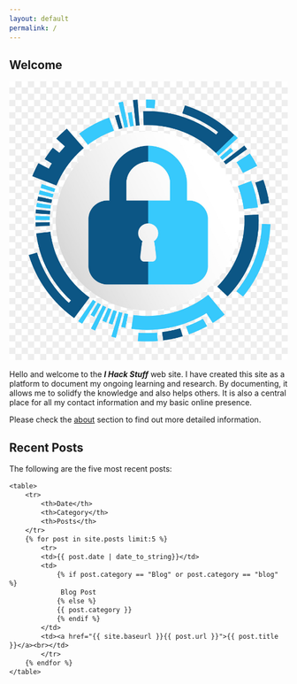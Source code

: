 ```yaml
---
layout: default
permalink: /
---
```


## Welcome

<img class="profile-picture" src="assets/images/hacker.jpg">

Hello and welcome to the <i><b>I Hack Stuff</b></i> web site.  I have created this site as a platform to document my ongoing learning and research.  By documenting, it allows me to solidfy the knowledge and also helps others.  It is also a central place for all my contact information and my basic online presence.  

Please check the <a href="/about">about</a> section to find out more detailed information.



## Recent Posts

<div> 
The following are the five most recent posts:

	<table>
		<tr>
			<th>Date</th>
			<th>Category</th>
			<th>Posts</th>
		</tr>
		{% for post in site.posts limit:5 %}
			<tr>
			<td>{{ post.date | date_to_string}}</td>
			<td>
				{% if post.category == "Blog" or post.category == "blog" %}
				 Blog Post
				{% else %}
				{{ post.category }}
				{% endif %}
			</td>
			<td><a href="{{ site.baseurl }}{{ post.url }}">{{ post.title }}</a><br></td>	
			</tr>
		{% endfor %}
	</table>

</div>
